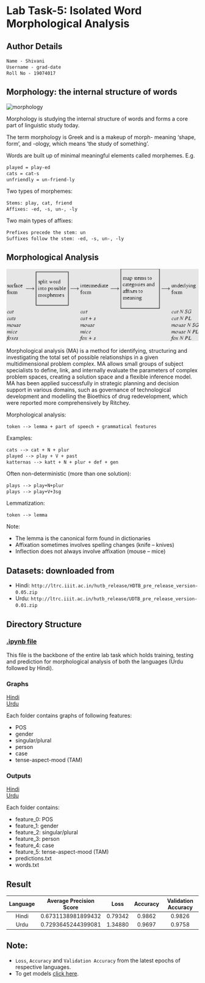 # Lab Task-5: Isolated Word Morphological Analysis


## Author Details

```
Name - Shivani
Username - grad-date
Roll No - 19074017
```


## Morphology: the internal structure of words

![morphology](https://www.cs.bham.ac.uk/~pjh/sem1a5/pt2/pt2_intro_morph_1.gif)

Morphology is studying the internal structure of words and forms a core part of linguistic study today.

The term morphology is Greek and is a makeup of morph- meaning ‘shape, form’, and -ology, which means ‘the study of something’.

Words are built up of minimal meaningful elements called morphemes. E.g.
```
played = play-ed
cats = cat-s
unfriendly = un-friend-ly
```

Two types of morphemes:
```
Stems: play, cat, friend
Affixes: -ed, -s, un-, -ly
```

Two main types of affixes:
```
Prefixes precede the stem: un
Suffixes follow the stem: -ed, -s, un-, -ly
```


## Morphological Analysis

![analysis](assets/img.png)

Morphological analysis (MA) is a method for identifying, structuring and investigating the total set of possible relationships in a given multidimensional problem complex. MA allows small groups of subject specialists to define, link, and internally evaluate the parameters of complex problem spaces, creating a solution space and a flexible inference model. MA has been applied successfully in strategic planning and decision support in various domains, such as governance of technological development and modelling the Bioethics of drug redevelopment, which were reported more comprehensively by Ritchey.

Morphological analysis:
```
token --> lemma + part of speech + grammatical features
```

Examples:
```
cats --> cat + N + plur
played --> play + V + past
katternas --> katt + N + plur + def + gen
```

Often non-deterministic (more than one solution):
```
plays --> play+N+plur
plays --> play+V+3sg
```

Lemmatization:
```
token --> lemma
```

Note:
- The lemma is the canonical form found in dictionaries
- Affixation sometimes involves spelling changes (knife – knives)
- Inflection does not always involve affixation (mouse – mice)


## Datasets: downloaded from

- Hindi: `http://ltrc.iiit.ac.in/hutb_release/HDTB_pre_release_version-0.05.zip`
- Urdu: `http://ltrc.iiit.ac.in/hutb_release/UDTB_pre_release_version-0.01.zip`


## Directory Structure

### [.ipynb file](morphological_analysis.ipynb)
This file is the backbone of the entire lab task which holds training, testing and prediction for morphological analysis of both the languages (Urdu followed by Hindi).

### Graphs
[Hindi](graphs/hindi)<br>
[Urdu](graphs/urdu)

Each folder contains graphs of following features:
- POS
- gender
- singular/plural
- person
- case 
- tense-aspect-mood (TAM)

### Outputs
[Hindi](outputs/hindi)<br>
[Urdu](outputs/urdu) <br>

Each folder contains:
- feature_0: POS
- feature_1: gender
- feature_2: singular/plural
- feature_3: person
- feature_4: case 
- feature_5: tense-aspect-mood (TAM)
- predictions.txt
- words.txt


## Result

| Language | Average Precision Score | Loss | Accuracy | Validation Accuracy | 
| :------: | :---------------------: | :--: | :------: | :-----------------: |
| Hindi | 0.6731138981899432 | 0.79342 | 0.9862 | 0.9826 | 
| Urdu | 0.7293645244399081 | 1.34880 |0.9697 | 0.9758 | 


## Note:
- `Loss`, `Accuracy` and `Validation Accuracy` from the latest epochs of respective languages.
- To get models [click here](https://drive.google.com/drive/folders/1XwdEBscG7yFgY4sGEIEmYq9w3aCPkuGw?usp=sharing).